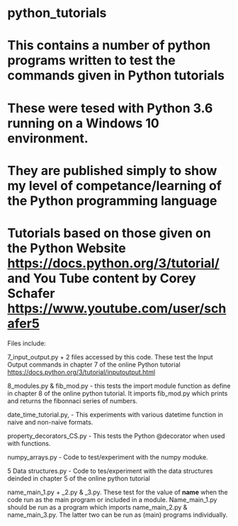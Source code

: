 # python_tutorials

# This contains a number of python programs written to test the commands given in Python tutorials
# These were tesed with Python 3.6 running on a Windows 10 environment.
# They are published simply to show my level of competance/learning of the Python programming language
# Tutorials based on those given on the Python Website https://docs.python.org/3/tutorial/ and You Tube content by Corey Schafer https://www.youtube.com/user/schafer5

Files include:

7_input_output.py + 2 files accessed by this code. These test the Input Output commands in chapter 7 of the online Python tutorial https://docs.python.org/3/tutorial/inputoutput.html

8_modules.py & fib_mod.py - this tests the import module function as define in chapter 8 of the online python tutorial.
It imports fib_mod.py which prints and returns the fibonnaci series of numbers.

date_time_tutorial.py, -  This experiments with various datetime function in naive and non-naive formats.

property_decorators_CS.py - This tests the Python @decorator when used with functions.

numpy_arrays.py - Code to test/experiment with the numpy moduke. 

5 Data structures.py - Code to tes/experiment with the data structures deinded in chapter 5 of the online python tutorial

name_main_1.py + _2.py & _3.py. These test for the value of __name__ when the code run as the main program or included in a module. Name_main_1.py should be run as a program which imports name_main_2.py & name_main_3.py. The latter two can be run as (main) programs individually. 


